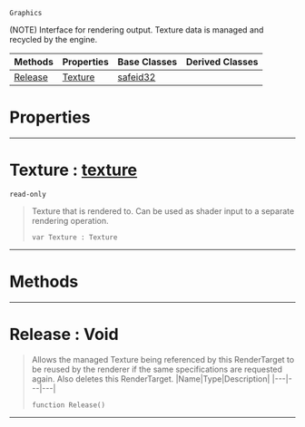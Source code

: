  `Graphics`

(NOTE) Interface for rendering output. Texture data is managed and recycled by the engine.

|Methods|Properties|Base Classes|Derived Classes|
|---|---|---|---|
|[ Release](https://plasmaengine.github.io/PlasmaDocs/Plasma1/C++/code_reference/class_reference/rendertarget.md#release-void)|[ Texture](https://plasmaengine.github.io/PlasmaDocs/Plasma1/C++/code_reference/class_reference/rendertarget.md#texture-plasma-engine-docu)|[safeid32](https://plasmaengine.github.io/PlasmaDocs/Plasma1/C++/code_reference/class_reference/safeid32.md)| |


 #  Properties


---  
 #  Texture : [texture](https://plasmaengine.github.io/PlasmaDocs/Plasma1/C++/code_reference/class_reference/texture.md)

 `read-only`

> Texture that is rendered to. Can be used as shader input to a separate rendering operation.
> ``` lang=cpp, name=Lightning
> var Texture : Texture


---  
 #  Methods


---  
 #  Release : Void

> Allows the managed Texture being referenced by this RenderTarget to be reused by the renderer if the same specifications are requested again. Also deletes this RenderTarget.
> |Name|Type|Description|
> |---|---|---|
> ``` lang=cpp, name=Lightning
> function Release()
> ``` 


---  
 

 
